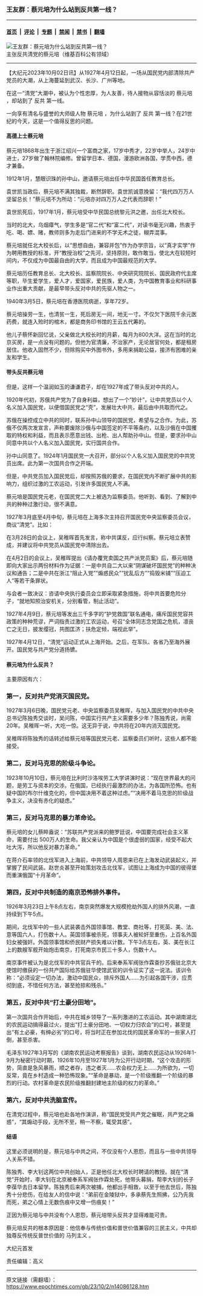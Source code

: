 ### 王友群：蔡元培为什么站到反共第一线？

---

#### [首页](../../../..?n14086128) &nbsp;|&nbsp; [评论](../../../../../epoch-comment?n14086128) &nbsp;|&nbsp; [专题](../../../../../epoch-special?n14086128) &nbsp;|&nbsp; [禁闻](../../../../../epoch-news?n14086128) &nbsp;|&nbsp; [禁书](../../../../../books?n14086128) &nbsp;|&nbsp; [翻墙](https://github.com/gfw-breaker/nogfw/blob/master/README.md?n14086128)


<div><img alt="王友群：蔡元培为什么站到反共第一线？" class="attachment-djy_600_400 size-djy_600_400 wp-post-image" src="https://i.epochtimes.com/assets/uploads/2023/10/id14086129-1701140954031456-553x400.jpg"/>
<div class="caption">
 主张反共清党的蔡元培（维基百科公有领域）
</div></div><hr/><div class="post_content" id="artbody" itemprop="articleBody">
 <!-- article content begin -->
 <p>
  【大纪元2023年10月02日讯】从1927年4月12日起，一场从国民党内部清除共产党员的大潮，从上海蔓延到武汉、长沙、广州等地。
 </p>
 <p style="font-weight: 400;">
  在这一“清党”大潮中，被认为个性忠厚，为人友善，待人接物从容恬淡的
  <ok href="https://www.epochtimes.com/gb/tag/%E8%94%A1%E5%85%83%E5%9F%B9.html">
   蔡元培
  </ok>
  ，却站到了
  <ok href="https://www.epochtimes.com/gb/tag/%E5%8F%8D%E5%85%B1.html">
   反共
  </ok>
  第一线。
 </p>
 <p style="font-weight: 400;">
  一向享有清名与盛誉的大师级人物
  <ok href="https://www.epochtimes.com/gb/tag/%E8%94%A1%E5%85%83%E5%9F%B9.html">
   蔡元培
  </ok>
  ，为什么站到了
  <ok href="https://www.epochtimes.com/gb/tag/%E5%8F%8D%E5%85%B1.html">
   反共
  </ok>
  第一线？在21世纪的今天，这是一个值得反思的问题。
 </p>
 <h4 style="font-weight: 400;">
  <strong>
   高德上士蔡元培
  </strong>
 </h4>
 <p style="font-weight: 400;">
  蔡元培1868年出生于浙江绍兴一个富商之家，17岁中秀才，22岁中举人，24岁中进士，27岁做了翰林院编修。曾留学日本、德国，漫游欧洲各国，学贯中西，德才兼备。
 </p>
 <p style="font-weight: 400;">
  1912年1月，慧眼识珠的孙中山，邀请蔡元培出任中华民国首任教育总长。
 </p>
 <p style="font-weight: 400;">
  袁世凯当政后，蔡元培不满其独裁，断然辞职。袁世凯诚意挽留：“我代四万万人坚留总长！”蔡元培不为所动：“元培亦对四万万人之代表而辞职！”
 </p>
 <p style="font-weight: 400;">
  袁世凯死后，1917年1月，蔡元培受中华民国总统黎元洪之邀，出任北大校长。
 </p>
 <p style="font-weight: 400;">
  当时的北大，乌烟瘴气，学生多是“官二代”和“富二代”，对读书毫无兴趣，热衷于吃、喝、嫖、赌，教师则多为走后门进来的不学无术之徒，糊弄混事。
 </p>
 <p style="font-weight: 400;">
  蔡元培就任北大校长后，以“思想自由，兼容并包”作为办学宗旨，以“真才实学”作为聘用教授的标准，开“教授治校”之先河，坚持原则，敢作敢当，使北大在较短时间内，不仅成为中国最自由的大学，而且成为中国最规范的大学。
 </p>
 <p style="font-weight: 400;">
  蔡元培历任教育总长、北大校长、监察院院长、中央研究院院长、国民政府代主席等职，毕生爱学生，爱人才，爱国家，爱民族，爱人类，为中国教育事业和科研事业作出重大贡献，是最早带头反对中共的先驱人物之一。
 </p>
 <p style="font-weight: 400;">
  1940年3月5日，蔡元培在香港医院病逝，享年72岁。
 </p>
 <p style="font-weight: 400;">
  蔡元培操劳一生，也清贫一生，死后房无一间，地无一寸。不仅欠下医院千余元医药费，就连入殓时的棺木，都是商务印书馆的王云五代筹的。
 </p>
 <p style="font-weight: 400;">
  他儿子蔡怀新回忆说，父亲做北大校长时的月薪，每月为800大洋。这在当时的北京买房，是一点没有问题的。但他为官清廉，不治家产，无论居官何处，都是租房居住。他收入固然不少，但除购买中外图书外，多用来捐助公益，接济有困难的亲友和学生。
 </p>
 <h4 style="font-weight: 400;">
  <strong>
   带头反共蔡元培
  </strong>
 </h4>
 <p style="font-weight: 400;">
  但是，这样一个温润如玉的谦谦君子，却在1927年成了带头反对中共的人。
 </p>
 <p style="font-weight: 400;">
  1920年代初，苏俄共产党为了自身利益，想出了一个“妙计”，让中共党员以个人名义加入国民党，以便借国民党之“壳”，发展壮大中共，最后由中共取而代之。
 </p>
 <p style="font-weight: 400;">
  苏俄在操控成立中共的同时，联系孙中山领导的国民党，希望与之合作。为此，苏俄不仅两次发宣言，声称要废除沙俄与中国签定的不平等条约，以及沙俄在中国攫取的特权和利益，而且表示愿意出钱、出枪、出人帮助孙中山。但是，要求孙中山同意中共以个人名义加入国民党，实行国共合作。
 </p>
 <p style="font-weight: 400;">
  孙中山同意了。1924年1月国民党一大召开，部分以个人名义加入国民党的中共党员出席。此为第一次国共合作之开端。
 </p>
 <p style="font-weight: 400;">
  但是，中共党员加入国民党后，却按照苏俄的要求，在国民党内不断扩展中共的影响力，组织过激的工农运动，引发许多国民党人不满。
 </p>
 <p style="font-weight: 400;">
  蔡元培是国民党元老，在国民党二大上被选为监察委员。他听到、看到、了解到中共的种种过激行动，很不满意。
 </p>
 <p style="font-weight: 400;">
  1927年3月底至4月中旬，蔡元培在上海多次主持召开国民党中央监察委员会议，商议“清党”。比如：
 </p>
 <p style="font-weight: 400;">
  在3月28日的会议上，吴稚晖首先发言，称中共谋反，应行纠察。蔡元培立表赞成，并建议将中共党员从国民党中清除出去。
 </p>
 <p style="font-weight: 400;">
  在4月2日的会议上，吴稚晖提出《请办覆党卖国之共产派党员案》后，蔡元培随即向大家出示两份材料作为证据：一是中共自二大以来“阴谋破坏国民党”的种种决议和通告；二是中共在浙江“阻止入党”“煽惑民众”“扰乱后方”“捣毁米铺”“压迫工人”等若干条罪状。
 </p>
 <p style="font-weight: 400;">
  与会者一致决议：咨请中央执行委员会立即采取紧急措施，将中共首要危险分子，“就地知照治安机关，分别看管，制止活动”。
 </p>
 <p style="font-weight: 400;">
  1927年4月9日，蔡元培等发出三千多字的“护党救国”联名通电，痛斥国民党容共政策的种种荒谬，严词指责过激的工农运动，号召“全体同志念党国之危机，凛丧亡之无日，披发缨冠，共图匡济；扶危定倾，端视此举”。
 </p>
 <p style="font-weight: 400;">
  1927年4月12日，“清党”运动正式从上海开始。之后，在军队、各省乃至海外展开。国民党与共产党分道扬镳。
 </p>
 <h4 style="font-weight: 400;">
  <strong>
   蔡元培为什么反共？
  </strong>
 </h4>
 <p style="font-weight: 400;">
  主要原因有六：
 </p>
 <h3 style="font-weight: 400;">
  <strong>
   第一，反对共产党消灭国民党。
  </strong>
 </h3>
 <p style="font-weight: 400;">
  1927年3月6日晚，国民党元老、中央监察委员吴稚晖，与加入国民党的中共中央总书记陈独秀交谈时，吴问陈，中国实行共产主义需要多少年？陈独秀说，尚需20年。吴稚晖一听，大吃一惊。这无异于说，中共将在20年内消灭国民党。
 </p>
 <p style="font-weight: 400;">
  吴稚晖将陈独秀的话转述给蔡元培等国民党元老、监察委员们听时，这些人都不能接受。
 </p>
 <h3 style="font-weight: 400;">
  <strong>
   第二，反对马克思的阶级斗争论。
  </strong>
 </h3>
 <p style="font-weight: 400;">
  1923年10月10日，蔡元培在比利时沙洛埃劳工大学讲演时说：“现在世界最大的问题，是劳工与资本的交涉。在俄国，已经执行最激烈的办法，为各国所恐怖。也有疑中国的布尔什维克化的，但中国决用不着这种过虑。”“决用不着马克思的阶级战争主义，决没有赤化的疑虑。”
 </p>
 <h3 style="font-weight: 400;">
  <strong>
   第三，反对马克思的暴力革命论。
  </strong>
 </h3>
 <p style="font-weight: 400;">
  蔡元培的女儿蔡睟盎说：“苏联共产党派来的鲍罗廷说，中国要完成社会主义革命，需要付出 500万人的生命。我父亲认为中国是个很虚弱的国家，经受不起大吐大泻，所以他反对暴力革命。”
 </p>
 <p style="font-weight: 400;">
  在蒋介石率领的北伐军进入上海前，中共领导人周恩来已在上海发动武装起义，并掌握了民间武装。赵世炎甚至开始策划攻击北伐军，试图让上海成为中国的彼得堡而重演俄国“十月革命”。
 </p>
 <h3 style="font-weight: 400;">
  <strong>
   第四，反对中共制造的南京恐怖排外事件。
  </strong>
 </h3>
 <p style="font-weight: 400;">
  1926年3月23日上午8点左右，南京突然爆发大规模抢劫外国人的排外风潮，一直持续到下午5点。
 </p>
 <p style="font-weight: 400;">
  期间，北伐军中的一些人武装袭击外国领事馆、教堂、商社等，打死英、美、法、意等国六人，打伤数十人。英国领事被杀死，领事夫人被轮奸至重伤，上百名外国妇女被强奸。外国领事馆和侨民财产损失难以计数。下午3点左右，英、美在长江上的数艘军舰开始炮击南京，打死南京市民三十多人，伤数十人。
 </p>
 <p style="font-weight: 400;">
  南京事件被认为是北伐军的中共官兵干的。后来奉系军阀张作霖查抄苏俄驻北京大使馆时缴获的一份共产国际给苏俄驻华使馆武官的训令证实了这一说法。该训令称：“必须设定一切办法，激动中国民众，排斥外国人……为引起各国干涉，应贯彻到底，不惜任何方法，甚至抢掠和残杀。”
 </p>
 <h3 style="font-weight: 400;">
  <strong>
   第五，反对中共“打土豪分田地”。
  </strong>
 </h3>
 <p style="font-weight: 400;">
  第一次国共合作开始后，中共在城乡领导了一系列激进的工农运动。其中湖南湖北的农民运动搞得最过火，提出“打土豪分田地、一切权力归农会”的口号，甚至提出“有土必豪，有绅必劣”的口号，将当时正在参加北伐的国民革命军的一些家人打倒，甚至杀害。
 </p>
 <p style="font-weight: 400;">
  毛泽东1927年3月写的《湖南农民运动考察报告》谈到，湖南农民运动从1926年1-9月为秘密行动时期，1926年10月至1927年1月为公开行动时期，“这个攻击的形势，简直是急风暴雨，顺之者存，违之者灭……农会权力无上……为所欲为，一切反常，竟在乡村造成一种恐怖现象。”“革命是暴动，是一个阶级推翻一个阶级的暴烈的行动。农村革命是农民阶级推翻封建地主阶级的权力的革命。”
 </p>
 <h3 style="font-weight: 400;">
  <strong>
   第六，反对中共洗脑宣传。
  </strong>
 </h3>
 <p style="font-weight: 400;">
  在清党过程中，蔡元培也赴各地作演讲，称“国民党受共产党之催眠，共产党之煽惑”，“其煽动手段，无所不至，稍一不察，辄受其感”。
 </p>
 <h4 style="font-weight: 400;">
  <strong>
   结语
  </strong>
 </h4>
 <p style="font-weight: 400;">
  这里必须说明的是，蔡元培与中共之间，不仅没有个人恩怨，而且与一些中共领导人关系不错。
 </p>
 <p style="font-weight: 400;">
  陈独秀、李大钊这两位中共创始人，正是他任北大校长时聘请的教授。就在“清党”开始时，李大钊在北京被奉系军阀张作霖处死，他带头募捐，帮李大钊的长子李葆华去日本留学。陈独秀后来两次被捕，他都出手相救，以至于他去世后，陈独秀十分悲伤，在给友人的信中说：“弟前在金陵狱中，多承蔡先生照拂，公乃先我而死，弟之心情上无数伤痕中又增一伤痕矣！”
 </p>
 <p style="font-weight: 400;">
  正因为蔡元培与中共没有个人恩怨，蔡元培带头反共才显得难能可贵。
 </p>
 <p style="font-weight: 400;">
  蔡元培反共的根本原因是：他信奉与传统价值和普世价值兼容的三民主义，中共却独尊反传统反普世价值的
  <ok href="https://www.epochtimes.com/gb/tag/%E9%A9%AC%E5%88%97%E4%B8%BB%E4%B9%89.html">
   马列主义
  </ok>
  。
 </p>
 <p style="font-weight: 400;">
  大纪元首发
 </p>
 <p style="font-weight: 400;">
  责任编辑：高义
 </p>
 <!-- article content end -->
 <div id="below_article_ad">
 </div>
</div>


---

原文链接（需翻墙）：https://www.epochtimes.com/gb/23/10/2/n14086128.htm